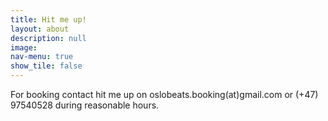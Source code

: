 ```yaml
---
title: Hit me up!
layout: about
description: null
image:
nav-menu: true
show_tile: false
---
```


For booking contact hit me up on oslobeats.booking(at)gmail.com or (+47) 97540528 during reasonable hours.
